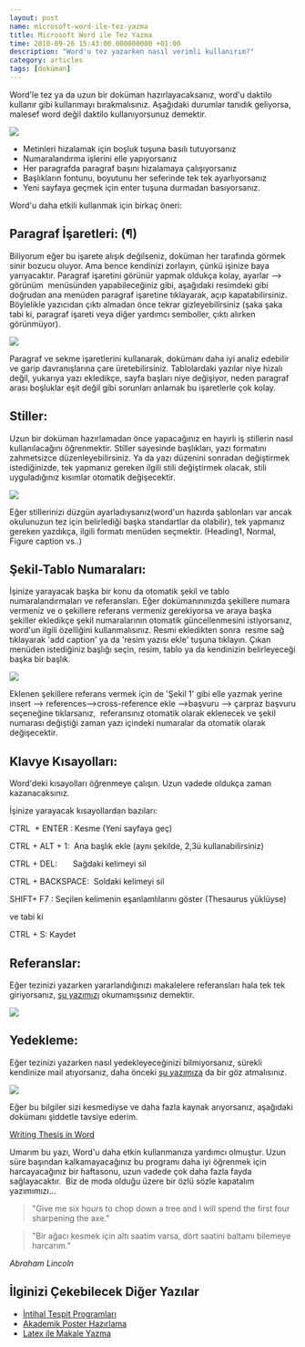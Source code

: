 ```yaml
--- 
layout: post 
name: microsoft-word-ile-tez-yazma 
title: Microsoft Word ile Tez Yazma 
time: 2010-09-26 15:43:00.000000000 +01:00 
description: "Word'u tez yazarken nasıl verimli kullanırım?"
category: articles
tags: [doküman]
---
```


Word'le tez ya da uzun bir doküman hazırlayacaksanız, word'u daktilo kullanır gibi kullanmayı bırakmalısınız. Aşağıdaki durumlar tanıdık geliyorsa, malesef word değil daktilo kullanıyorsunuz demektir.

[![]({{site.url}}/images/woman_at_typewriter.jpg)]()

-   Metinleri hizalamak için boşluk tuşuna basılı tutuyorsanız
-   Numaralandırma işlerini elle yapıyorsanız
-   Her paragrafda paragraf başını hizalamaya çalışıyorsanız
-   Başlıkların fontunu, boyutunu her seferinde tek tek ayarlıyorsanız
-   Yeni sayfaya geçmek için enter tuşuna durmadan basıyorsanız. 

Word'u daha etkili kullanmak için birkaç öneri:

Paragraf İşaretleri: (¶)
------------------------

Biliyorum eğer bu işarete alışık değilseniz, doküman her tarafında görmek sinir bozucu oluyor. Ama bence kendinizi zorlayın, çünkü işinize baya yarıyacaktır. Paragraf işaretini görünür yapmak oldukça kolay, ayarlar --\> görünüm  menüsünden yapabileceğiniz gibi, aşağıdaki resimdeki gibi doğrudan ana menüden paragraf işaretine tıklayarak, açıp kapatabilirsiniz. Böylelikle yazıcıdan çıktı almadan önce tekrar gizleyebilirsiniz (şaka şaka tabi ki, paragraf işareti veya diğer yardımcı semboller, çıktı alırken görünmüyor).

![]({{site.url}}/images/ms_word_visible_marks.jpg)

Paragraf ve sekme işaretlerini kullanarak, dokümanı daha iyi analiz edebilir ve garip davranışlarına çare üretebilirsiniz. Tablolardaki yazılar niye hizalı değil, yukarıya yazı ekledikçe, sayfa başları niye değişiyor, neden paragraf arası boşluklar eşit değil gibi sorunları anlamak bu işaretlerle çok kolay.

Stiller:
--------

Uzun bir doküman hazırlamadan önce yapacağınız en hayırlı iş stillerin nasıl kullanılacağını öğrenmektir. Stiller sayesinde başlıkları, yazı formatını zahmetsizce düzenleyebilirsiniz. Ya da yazı düzenini sonradan değiştirmek istediğinizde, tek yapmanız gereken ilgili stili değiştirmek olacak, stili uyguladığınız kısımlar otomatik değişecektir.

![]({{site.url}}/images/styleswin1.png)

Eğer stillerinizi düzgün ayarladıysanız(word'un hazırda şablonları var ancak okulunuzun tez için belirlediği başka standartlar da olabilir), tek yapmanız gereken yazdıkça, ilgili formatı menüden seçmektir. (Heading1, Normal, Figure caption vs..)

Şekil-Tablo Numaraları:
----------------------

İşinize yarayacak başka bir konu da otomatik şekil ve tablo numaralandırmaları ve referansları. Eğer dokümanınınızda şekillere numara vermeniz ve o şekillere referans vermeniz gerekiyorsa ve araya başka şekiller ekledikçe şekil numaralarının otomatik güncellenmesini istiyorsanız, word'un ilgili özelliğini kullanmalısınız.
Resmi ekledikten sonra  resme sağ tıklayarak 'add caption' ya da 'resim yazısı ekle' tuşuna tıklayın. Çıkan menüden istediğiniz başlığı seçin, resim, tablo ya da kendinizin belirleyeceği başka bir başlık.

![]({{site.url}}/images/captiondb.jpg)

Eklenen şekillere referans vermek için de 'Şekil 1' gibi elle yazmak yerine
insert --\> references--\>cross-reference
ekle --\>başvuru --\> çarpraz başvuru
seçeneğine tıklarsanız,  referansınız otomatik olarak eklenecek ve şekil numarası değiştiği zaman yazı içindeki numaralar da otomatik olarak değişecektir.

Klavye Kısayolları:
-------------------

Word'deki kısayolları öğrenmeye çalışın. Uzun vadede oldukça zaman kazanacaksınız.

İşinize yarayacak kısayollardan bazıları:

CTRL  + ENTER : Kesme (Yeni sayfaya geç)

CTRL + ALT + 1:  Ana başlık ekle (aynı şekilde, 2,3ü kullanabilirsiniz)

CTRL + DEL:       Sağdaki kelimeyi sil

CTRL + BACKSPACE:  Soldaki kelimeyi sil

SHIFT+ F7 : Seçilen kelimenin eşanlamlılarını göster (Thesaurus yüklüyse)

ve tabi ki

CTRL + S: Kaydet

Referanslar:
------------

Eğer tezinizi yazarken yararlandığınızı makalelere referansları hala tek tek giriyorsanız, [şu yazımızı](http://asuyatuyolar.org/2009/12/mendeley-akademik-pdf-ve-referans.html) okumamışsınız demektir.

[![]({{site.url}}/images/Mendeley.png)](http://asuyatuyolar.org/2009/12/mendeley-akademik-pdf-ve-referans.html)

Yedekleme:
----------

Eğer tezinizi yazarken nasıl yedekleyeceğinizi bilmiyorsanız, sürekli kendinize mail atıyorsanız, daha önceki [şu yazımıza](http://asuyatuyolar.org/2009/12/dropbox.html) da bir göz atmalısınız.

[![]({{site.url}}/images/dropbox_logo.png)](http://asuyatuyolar.org/2009/12/dropbox.html)


Eğer bu bilgiler sizi kesmediyse ve daha fazla kaynak arıyorsanız, aşağıdaki dokümanı şiddetle tavsiye ederim.

[Writing Thesis in Word](http://dl.dropbox.com/u/2490601/writing%20thesis%20in%20word.pdf)

Umarım bu yazı, Word'u daha etkin kullanmanıza yardımcı olmuştur. Uzun süre başından kalkamayacağınız bu programı daha iyi öğrenmek için harcayacağınız bir haftasonu, uzun vadede çok daha fazla fayda sağlayacaktır.  Biz de moda olduğu üzere bir özlü sözle kapatalım yazımımızı...

> "Give me six hours to chop down a tree and I will spend the first four sharpening the axe."

> "Bir ağacı kesmek için altı saatim varsa, dört saatini baltamı bilemeye harcarım."

*Abraham Lincoln*

İlginizi Çekebilecek Diğer Yazılar
----------------------------------

-   [İntihal Tespit Programları](http://asuyatuyolar.org/2011/03/intihal-tespit-programlar.html)
-   [Akademik Poster Hazırlama](http://asuyatuyolar.org/2010/06/akademik-poster-hazirlama.html)
-   [Latex ile Makale Yazma](http://asuyatuyolar.org/2011/04/latexle-makale-yazma.html)

